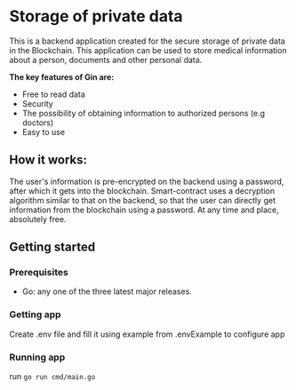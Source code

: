 # Storage of private data

This is a backend application created for the secure storage of private data in the Blockchain. This application can be used to store medical information about a person, documents and other personal data.

**The key features of Gin are:**
* Free to read data
* Security
* The possibility of obtaining information to authorized persons (e.g doctors)
* Easy to use

## How it works:
The user's information is pre-encrypted on the backend using a password, after which it gets into the blockchain.
Smart-contract uses a decryption algorithm similar to that on the backend, so that
the user can directly get information from the blockchain using a password.
At any time and place, absolutely free.


## Getting started

### Prerequisites
- Go: any one of the three latest major releases.

### Getting app

Create .env file and fill it using example from .envExample to configure app

### Running app

run ```go run cmd/main.go```